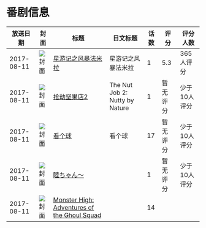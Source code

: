 # 番剧信息

|放送日期|封面|标题|日文标题|话数|评分|评分人数|
|---|---|---|---|---|---|---|
|2017-08-11|![封面](https://lain.bgm.tv/pic/cover/c/81/03/136756_m6IU4.jpg)|[星游记之风暴法米拉](https://bangumi.tv/subject/136756)|星游记之风暴法米拉|1|5.3|365人评分|
|2017-08-11|![封面](https://lain.bgm.tv/pic/cover/c/12/6e/217077_0A879.jpg)|[抢劫坚果店2](https://bangumi.tv/subject/217077)|The Nut Job 2: Nutty by Nature|1|暂无评分|少于10人评分|
|2017-08-11|![封面](https://lain.bgm.tv/pic/cover/c/b5/b5/223084_H6k5T.jpg)|[看个球](https://bangumi.tv/subject/223084)|看个球|17|暂无评分|少于10人评分|
|2017-08-11|![封面](https://lain.bgm.tv/pic/cover/c/60/23/302378_o3tOd.jpg)|[睦ちゃん～](https://bangumi.tv/subject/302378)||1|暂无评分|少于10人评分|
|2017-08-11|![封面](https://lain.bgm.tv/pic/cover/c/53/ab/523509_7zZ35.jpg)|[Monster High: Adventures of the Ghoul Squad](https://bangumi.tv/subject/523509)||14|||
